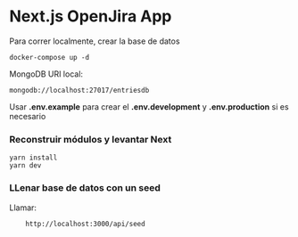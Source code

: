 # Next.js OpenJira App

Para correr localmente, crear la base de datos
```
docker-compose up -d
```

MongoDB URI local:
```
mongodb://localhost:27017/entriesdb
```

Usar __.env.example__ para crear el __.env.development__ y __.env.production__ si es necesario

### Reconstruir módulos y levantar Next
```
yarn install
yarn dev
```

### LLenar base de datos con un seed
Llamar:
```
    http://localhost:3000/api/seed
```
